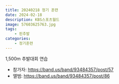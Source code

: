 ```yaml
---
title: 20240218 정기 훈련
date: 2024-02-18
description: KBS스포츠월드
image: 57603625763.jpg
tags:
    - 핀추발
categories:
    - 정기훈련
---
```


1,500m 추발대회 연습

- 참가자: https://band.us/band/93484357/post/57
- 앨범: https://band.us/band/93484357/post/86